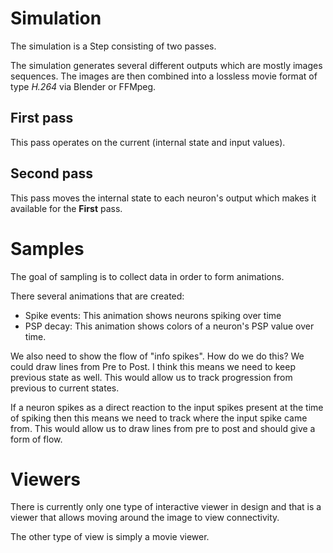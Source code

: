 # Simulation
The simulation is a Step consisting of two passes.

The simulation generates several different outputs which are mostly images sequences. The images are then combined into a lossless movie format of type *H.264* via Blender or FFMpeg.

## First pass
This pass operates on the current (internal state and input values).

## Second pass
This pass moves the internal state to each neuron's output
which makes it available for the **First** pass.

# Samples
The goal of sampling is to collect data in order to form animations.

There several animations that are created:
* Spike events: This animation shows neurons spiking over time
* PSP decay: This animation shows colors of a neuron's PSP value over time.

We also need to show the flow of "info spikes". How do we do this?
We could draw lines from Pre to Post. I think this means we need to keep previous state as well. This would allow us to track progression from previous to current states.

If a neuron spikes as a direct reaction to the input spikes present at the time of spiking then this means we need to track where the input spike came from. This would allow us to draw lines from pre to post and should give a form of flow.


# Viewers
There is currently only one type of interactive viewer in design and that is a viewer that allows moving around the image to view connectivity.

The other type of view is simply a movie viewer.